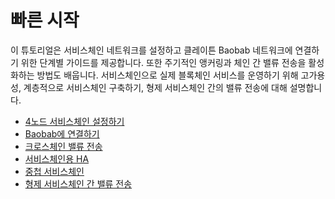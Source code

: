 # 빠른 시작

이 튜토리얼은 서비스체인 네트워크를 설정하고 클레이튼 Baobab 네트워크에 연결하기 위한 단계별 가이드를 제공합니다.
또한 주기적인 앵커링과 체인 간 밸류 전송을 활성화하는 방법도 배웁니다.
서비스체인으로 실제 블록체인 서비스를 운영하기 위해 고가용성, 계층적으로 서비스체인 구축하기, 형제 서비스체인 간의 밸류 전송에 대해 설명합니다.

- [4노드 서비스체인 설정하기](./4nodes-setup-guide.md)
- [Baobab에 연결하기](./en-scn-connection.md)
- [크로스체인 밸류 전송](./value-transfer.md)
- [서비스체인용 HA](./ha-for-sc.md)
- [중첩 서비스체인](./nested-sc.md)
- [형제 서비스체인 간 밸류 전송](./value-transfer-between-sibling.md)